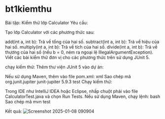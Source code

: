 # bt1kiemthu

Bài tập: Kiểm thử lớp Calculator
Yêu cầu:

Tạo lớp Calculator với các phương thức sau:

add(int a, int b): Trả về tổng của hai số.
subtract(int a, int b): Trả về hiệu của hai số.
multiply(int a, int b): Trả về tích của hai số.
divide(int a, int b): Trả về thương của hai số (nếu b = 0, ném ra ngoại lệ IllegalArgumentException).
Viết các bài kiểm thử đơn vị cho các phương thức trên sử dụng JUnit 5.

chạy kiểm thử:
Thêm thư viện JUnit 5 vào dự án:

Nếu sử dụng Maven, thêm vào file pom.xml:
xml
Sao chép mã
<dependency>
    <groupId>org.junit.jupiter</groupId>
    <artifactId>junit-jupiter</artifactId>
    <version>5.9.3</version>
    <scope>test</scope>
</dependency>
Chạy kiểm thử:

Trong IDE như IntelliJ IDEA hoặc Eclipse, nhấp chuột phải vào file CalculatorTest.java và chọn Run Tests.
Nếu sử dụng Maven, chạy lệnh:
bash
Sao chép mã
mvn test

Kết quả: ![Screenshot 2025-01-08 090904](https://github.com/user-attachments/assets/2c559b0d-5b42-4162-953a-62d653d4f391)

